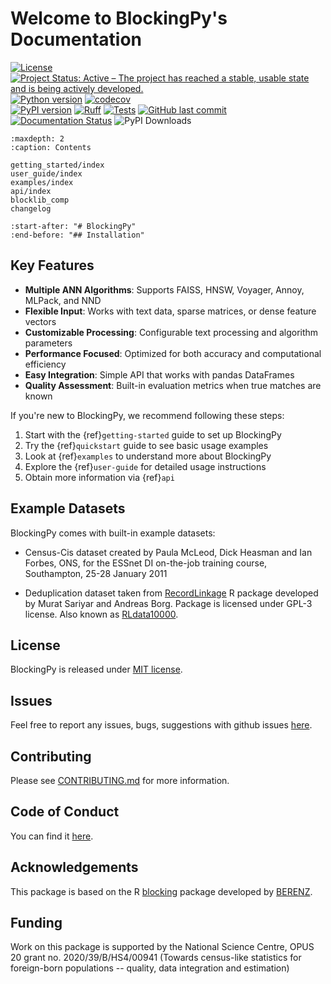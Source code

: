 # Welcome to BlockingPy's Documentation

[![License](https://img.shields.io/github/license/ncn-foreigners/BlockingPy)](https://github.com/ncn-foreigners/BlockingPy/blob/main/LICENSE) 
[![Project Status: Active – The project has reached a stable, usable state and is being actively developed.](https://www.repostatus.org/badges/latest/active.svg)](https://www.repostatus.org/#active)
[![Python version](https://img.shields.io/badge/python-3.10%2B-blue)](https://www.python.org/downloads/)
[![codecov](https://codecov.io/gh/ncn-foreigners/BlockingPy/graph/badge.svg?token=BF41O220NY)](https://codecov.io/gh/ncn-foreigners/BlockingPy)\
[![PyPI version](https://img.shields.io/pypi/v/blockingpy.svg)](https://pypi.org/project/blockingpy/) 
[![Ruff](https://img.shields.io/endpoint?url=https://raw.githubusercontent.com/astral-sh/ruff/main/assets/badge/v2.json)](https://github.com/astral-sh/ruff)
[![Tests](https://github.com/ncn-foreigners/BlockingPy/actions/workflows/run_tests.yml/badge.svg)](https://github.com/ncn-foreigners/BlockingPy/actions/workflows/run_tests.yml)
[![GitHub last commit](https://img.shields.io/github/last-commit/ncn-foreigners/BlockingPy)](https://github.com/ncn-foreigners/BlockingPy/commits/main)
[![Documentation Status](https://readthedocs.org/projects/blockingpy/badge/?version=latest)](https://blockingpy.readthedocs.io/en/latest/?badge=latest)
![PyPI Downloads](https://img.shields.io/pypi/dm/blockingpy)

```{toctree}
:maxdepth: 2
:caption: Contents

getting_started/index
user_guide/index
examples/index
api/index
blocklib_comp
changelog
```

```{include} ../README.md
:start-after: "# BlockingPy"
:end-before: "## Installation"
```
## Key Features

- **Multiple ANN Algorithms**: Supports FAISS, HNSW, Voyager, Annoy, MLPack, and NND
- **Flexible Input**: Works with text data, sparse matrices, or dense feature vectors
- **Customizable Processing**: Configurable text processing and algorithm parameters
- **Performance Focused**: Optimized for both accuracy and computational efficiency
- **Easy Integration**: Simple API that works with pandas DataFrames
- **Quality Assessment**: Built-in evaluation metrics when true matches are known

If you're new to BlockingPy, we recommend following these steps:

1. Start with the {ref}`getting-started` guide to set up BlockingPy
2. Try the {ref}`quickstart` guide to see basic usage examples
3. Look at {ref}`examples` to understand more about BlockingPy
4. Explore the {ref}`user-guide` for detailed usage instructions
5. Obtain more information via {ref}`api`

## Example Datasets

BlockingPy comes with built-in example datasets:

- Census-Cis dataset created by Paula McLeod, Dick Heasman and Ian Forbes, ONS,
    for the ESSnet DI on-the-job training course, Southampton,
    25-28 January 2011

- Deduplication dataset taken from [RecordLinkage](https://cran.r-project.org/package=RecordLinkage) R package developed by Murat Sariyar
    and Andreas Borg. Package is licensed under GPL-3 license. Also known as [RLdata10000](https://www.rdocumentation.org/packages/RecordLinkage/versions/0.4-12.4/topics/RLdata).

## License

BlockingPy is released under [MIT license](https://github.com/ncn-foreigners/BlockingPy/blob/main/LICENSE).

## Issues

Feel free to report any issues, bugs, suggestions with github issues [here](https://github.com/ncn-foreigners/BlockingPy/issues).

## Contributing

Please see [CONTRIBUTING.md](https://github.com/ncn-foreigners/BlockingPy/blob/main/CONTRIBUTING.md) for more information.

## Code of Conduct
You can find it [here](https://github.com/ncn-foreigners/BlockingPy/blob/main/CODE_OF_CONDUCT.md).

## Acknowledgements

This package is based on the R [blocking](https://github.com/ncn-foreigners/blocking/tree/main) package developed by [BERENZ](https://github.com/BERENZ).

## Funding

Work on this package is supported by the National Science Centre, OPUS 20 grant no. 2020/39/B/HS4/00941 (Towards census-like statistics for foreign-born populations -- quality, data integration and estimation)
